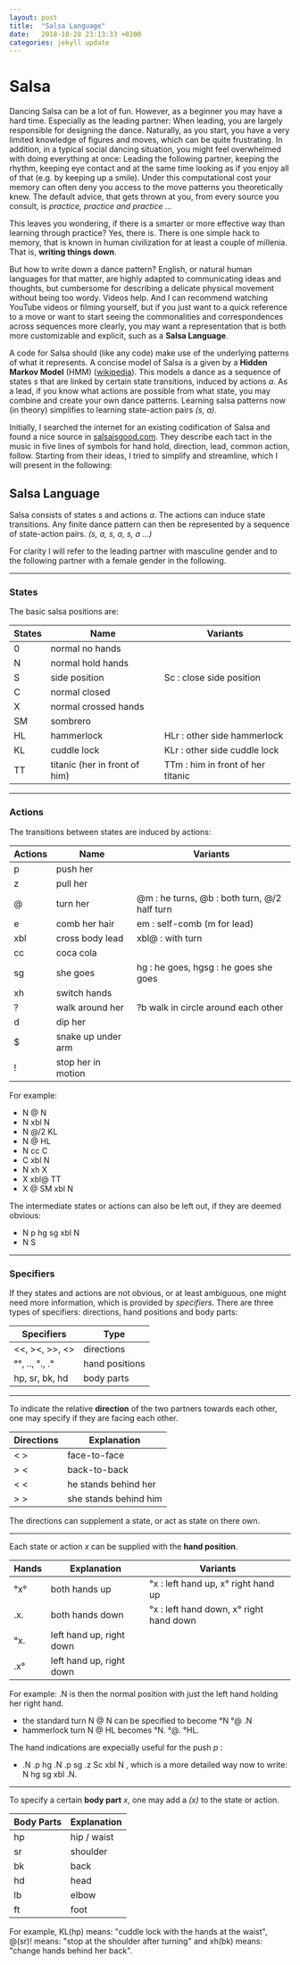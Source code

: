 ```yaml
---
layout: post
title:  "Salsa Language"
date:   2018-10-28 23:13:33 +0200
categories: jekyll update
---
```


# Salsa 
Dancing Salsa can be a lot of fun. However, as a beginner you may have a hard time. Especially as the leading partner: When leading, you are largely responsible for designing the dance. Naturally, as you start, you have a very limited knowledge of figures and moves, which can be quite frustrating.
In addition, in a typical social dancing situation, you might feel overwhelmed with doing everything at once: Leading the following partner, keeping the rhythm, keeping eye contact and at the same time looking as if you enjoy all of that (e.g. by keeping up a smile). Under this computational cost your memory can often deny you access to the move patterns you theoretically knew. The default advice, that gets thrown at you, from every source you consult, is *practice, practice and practice ...*

This leaves you wondering, if there is a smarter or more effective way than learning through practice? Yes, there is. There is one simple hack to memory, that is known in human civilization for at least a couple of millenia. That is, **writing things down**.

But how to write down a dance pattern? English, or natural human languages for that matter, are highly adapted to communicating ideas and thoughts, but cumbersome for describing a delicate physical movement without being too wordy. Videos help. And I can recommend  watching YouTube videos or filming yourself, but if you just want to a quick reference to a move or want to start seeing the commonalities and correspondences across sequences more clearly, you may want a representation that is both more customizable and explicit, such as a **Salsa Language**.

A code for Salsa should (like any code) make use of the underlying patterns of what it represents. A concise model of Salsa is a given by a **Hidden Markov Model** (HMM) ([wikipedia](https://en.wikipedia.org/wiki/Hidden_Markov_model)). This models a dance as a sequence of states *s* that are linked by certain state transitions, induced by actions *a*. As a lead, if you know what actions are possible from what state, you may combine and create your own dance patterns. Learning salsa patterns now (in theory) simplifies to learning state-action pairs *(s, a)*.

Initially, I searched the internet for an existing codification of Salsa and found a nice source in [salsaisgood.com](http://www.salsaisgood.com/dictionary/Salsa_language.htm). They describe each tact in the music in five lines of symbols for hand hold, direction, lead, common action, follow. Starting from their ideas, I tried to simplify and streamline, which I will present in the following:

## Salsa Language
Salsa consists of states *s* and actions *a*. The actions can induce state transitions. Any finite dance pattern can then be represented by a sequence of state-action pairs.
*(s, a, s, a, s, a ...)*

For clarity I will refer to the leading partner with masculine gender and to the following partner with a female gender in the following.

---

### States
The basic salsa positions are:

|States| Name | Variants
|------|------|----------|
|  0   | normal no hands |
|  N   | normal hold hands |
|  S   | side position | Sc : close side position
|  C   | normal closed |
|  X   | normal crossed hands |
|  SM  | sombrero |
|  HL  | hammerlock | HLr : other side hammerlock
|  KL  | cuddle lock | KLr : other side cuddle lock
|  TT  | titanic (her in front of him) | TTm : him in front of her titanic

---

### Actions
The transitions between states are induced by actions: 

|Actions| Name | Variants
|-------|------|-----------
|      p   | push her |
|      z   | pull her |
|      @   | turn her | @m : he turns, @b : both turn, @/2 half turn
|      e   | comb her hair |em : self-comb (m for lead)
|      xbl |  cross body lead | xbl@ : with turn
|      cc  |  coca cola |
|      sg  |  she goes |  hg :  he goes, hgsg : he goes she goes
|      xh  | switch hands |
|      ?   | walk around her |?b walk in circle around each other
|      d   | dip her |
|      $   |  snake up under arm |
|      !   | stop her in motion |

For example: 

- N @ N 
- N xbl N 
- N @/2 KL 
- N @ HL
- N cc C 
- C xbl N
- N xh X
- X xbl@ TT
- X @ SM xbl N

The intermediate states or actions can also be left out, if they are deemed obvious: 

- N p hg sg xbl N
- N S

---

### Specifiers

If they states and actions are not obvious, or at least ambiguous, one might need more information, which is provided by *specifiers*.
There are three types of specifiers: directions, hand positions and body parts:

|Specifiers      | Type 
|----------------|--------------
| <<, ><, >>, <> |directions
| °°, .., °., .° |hand positions
| hp, sr, bk, hd | body parts

---

To indicate the relative **direction** of the two partners towards each other, one may specify if they are facing each other. 

| Directions | Explanation
|------------|------------------
| < >        |face-to-face
| > <        |back-to-back
| < <        | he stands behind her
| > >        | she stands behind him

The directions can supplement a state, or act as state on there own. 

---

Each state or action *x* can be supplied with the **hand position**.

| Hands | Explanation  | Variants
|-------|--------------|-----------
| °x°   | both hands up| °x : left hand up, x° right hand up
| .x.   | both hands down | °x : left hand down, x° right hand down
| °x.   | left hand up, right down |
| .x°   | left hand up, right down |

For example: .N is then the normal position with just the left hand holding her right hand.

-  the standard turn N @ N can be specified to become °N °@ .N 
-  hammerlock turn N @ HL becomes °N. °@. °HL. 

The hand indications are expecially useful for the push *p* : 

- .N .p hg .N .p sg .z Sc xbl N , which is a more detailed way now to write:  N hg sg xbl .N.


---

To specify a certain **body part** *x*, one may add a *(x)* to the state or action.

| Body Parts | Explanation  |
|------------|--------------|
| hp         | hip / waist  |
| sr         | shoulder     |
| bk         | back         |
| hd         | head         |
| lb         | elbow        |
| ft         | foot         |

For example, KL(hp) means: "cuddle lock with the hands at the waist", @(sr)! means: "stop at the shoulder after turning" and xh(bk) means: "change hands behind her back".
